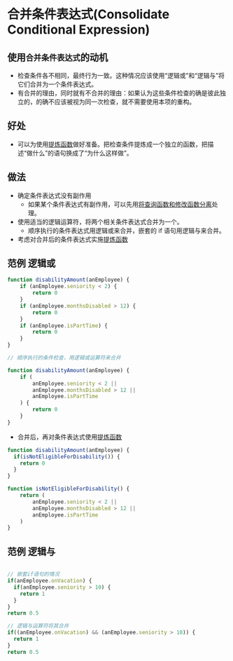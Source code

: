 # 合并条件表达式(Consolidate Conditional Expression)

## 使用`合并条件表达式`的动机

- 检查条件各不相同，最终行为一致。这种情况应该使用“逻辑或”和“逻辑与”将它们合并为一个条件表达式。
- 有合并的理由，同时就有不合并的理由：如果认为这些条件检查的确是彼此独立的，的确不应该被视为同一次检查，就不需要使用本项的重构。

## 好处

- 可以为使用[提炼函数](refactoring/first/extractFunction)做好准备。把检查条件提炼成一个独立的函数，把描述“做什么”的语句换成了“为什么这样做”。

## 做法

- 确定条件表达式没有副作用
  - 如果某个条件表达式有副作用，可以先用[将查询函数和修改函数分离](refactoring/api/sqfm)处理。
- 使用适当的逻辑运算符，将两个相关条件表达式合并为一个。
  - 顺序执行的条件表达式用逻辑或来合并，嵌套的 if 语句用逻辑与来合并。
- 考虑对合并后的条件表达式实施[提炼函数](refactoring/first/extractFunction)

## 范例 逻辑或

```js
function disabilityAmount(anEmployee) {
	if (anEmployee.seniority < 2) {
		return 0
	}
	if (anEmployee.monthsDisabled > 12) {
		return 0
	}
	if (anEmployee.isPartTime) {
		return 0
	}
}

// 顺序执行的条件检查，用逻辑或运算符来合并

function disabilityAmount(anEmployee) {
	if (
		anEmployee.seniority < 2 ||
		anEmployee.monthsDisabled > 12 ||
		anEmployee.isPartTime
	) {
		return 0
	}
}
```

- 合并后，再对条件表达式使用[提炼函数](refactoring/first/extractFunction)

```js
function disabilityAmount(anEmployee) {
  if(isNotEligibleForDisability()) {
    return 0
  }
}

function isNotEligibleForDisability() {
	return (
		anEmployee.seniority < 2 ||
		anEmployee.monthsDisabled > 12 ||
		anEmployee.isPartTime
	)
}
```

## 范例 逻辑与

```js

// 嵌套if语句的情况
if(anEmployee.onVacation) {
  if(anEmployee.seniority > 10) {
    return 1
  }
}
return 0.5

// 逻辑与运算符将其合并
if((anEmployee.onVacation) && (anEmployee.seniority > 10)) {
  return 1
}
return 0.5

```